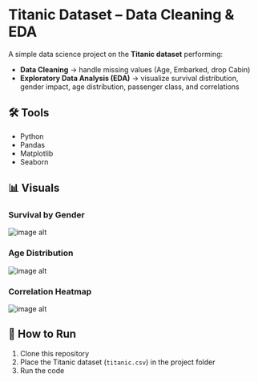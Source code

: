 # Titanic Dataset – Data Cleaning & EDA  

A simple data science project on the **Titanic dataset** performing:  
- **Data Cleaning** → handle missing values (Age, Embarked, drop Cabin)  
- **Exploratory Data Analysis (EDA)** → visualize survival distribution, gender impact, age distribution, passenger class, and correlations  

## 🛠️ Tools  
- Python  
- Pandas  
- Matplotlib  
- Seaborn  

## 📊 Visuals  

### Survival by Gender  
![image alt]()  

### Age Distribution  
![image alt]()  

### Correlation Heatmap  
![image alt]()  

## 🚀 How to Run  
1. Clone this repository  
2. Place the Titanic dataset (`titanic.csv`) in the project folder  
3. Run the code

